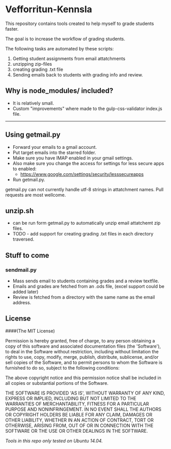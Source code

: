 Vefforritun-Kennsla
===================

This repository contains tools created to help myself to grade students faster.

The goal is to increase the workflow of grading students.

The following tasks are automated by these scripts:
1. Getting student assignments from  email attatchments 
2. unzipping zip-files
3. creating grading .txt file
4. Sending emails back to students with grading info and review.


Why is node_modules/ included?
------------------------------

- It is relatively small.
- Custom "improvements" where made to the gulp-css-validator index.js file.

---


Using getmail.py
----------------

- Forward your emails to a gmail account.
- Put target emails into the starred folder.
- Make sure you have IMAP enabled in your gmail settings.
- Also make sure you change the access for settings for less secure apps to enabled:
    - https://www.google.com/settings/security/lesssecureapps
- Run getmail.py.

getmail.py can not currently handle utf-8 strings in attatchment names. Pull requests are most wellcome.


unzip.sh
--------
- can be run form getmail.py to automatically unzip email attatchemt zip files.
- TODO - add support for creating grading .txt files in each directory traversed.

Stuff to come
--------------

### sendmail.py
- Mass sends email to students containing grades and a review textfile. 
- Emails and grades are fetched from an .ods file, (excel support could be added later)
- Review is fetched from a directory with the same name as the email address. 

License
-------

####(The MIT License)

Permission is hereby granted, free of charge, to any person obtaining a copy of this software and associated documentation files (the 'Software'), to deal in the Software without restriction, including without limitation the rights to use, copy, modify, merge, publish, distribute, sublicense, and/or sell copies of the Software, and to permit persons to whom the Software is furnished to do so, subject to the following conditions:

The above copyright notice and this permission notice shall be included in all copies or substantial portions of the Software.

THE SOFTWARE IS PROVIDED 'AS IS', WITHOUT WARRANTY OF ANY KIND, EXPRESS OR IMPLIED, INCLUDING BUT NOT LIMITED TO THE WARRANTIES OF MERCHANTABILITY, FITNESS FOR A PARTICULAR PURPOSE AND NONINFRINGEMENT. IN NO EVENT SHALL THE AUTHORS OR COPYRIGHT HOLDERS BE LIABLE FOR ANY CLAIM, DAMAGES OR OTHER LIABILITY, WHETHER IN AN ACTION OF CONTRACT, TORT OR OTHERWISE, ARISING FROM, OUT OF OR IN CONNECTION WITH THE SOFTWARE OR THE USE OR OTHER DEALINGS IN THE SOFTWARE.


_Tools in this repo only tested on Ubuntu 14.04._
